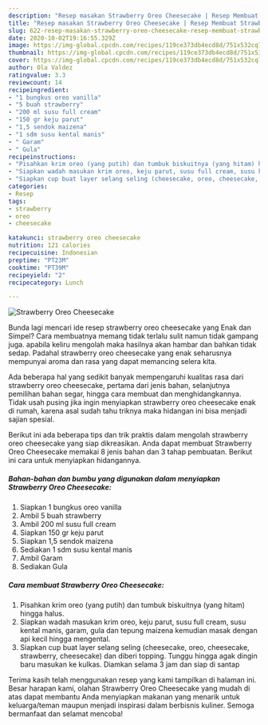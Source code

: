 ```yaml
---
description: "Resep masakan Strawberry Oreo Cheesecake | Resep Membuat Strawberry Oreo Cheesecake Yang Sedap"
title: "Resep masakan Strawberry Oreo Cheesecake | Resep Membuat Strawberry Oreo Cheesecake Yang Sedap"
slug: 622-resep-masakan-strawberry-oreo-cheesecake-resep-membuat-strawberry-oreo-cheesecake-yang-sedap
date: 2020-10-02T19:16:55.329Z
image: https://img-global.cpcdn.com/recipes/119ce373db4ecd8d/751x532cq70/strawberry-oreo-cheesecake-foto-resep-utama.jpg
thumbnail: https://img-global.cpcdn.com/recipes/119ce373db4ecd8d/751x532cq70/strawberry-oreo-cheesecake-foto-resep-utama.jpg
cover: https://img-global.cpcdn.com/recipes/119ce373db4ecd8d/751x532cq70/strawberry-oreo-cheesecake-foto-resep-utama.jpg
author: Ola Valdez
ratingvalue: 3.3
reviewcount: 14
recipeingredient:
- "1 bungkus oreo vanilla"
- "5 buah strawberry"
- "200 ml susu full cream"
- "150 gr keju parut"
- "1,5 sendok maizena"
- "1 sdm susu kental manis"
- " Garam"
- " Gula"
recipeinstructions:
- "Pisahkan krim oreo (yang putih) dan tumbuk biskuitnya (yang hitam) hingga halus."
- "Siapkan wadah masukan krim oreo, keju parut, susu full cream, susu kental manis, garam, gula dan tepung maizena kemudian masak dengan api kecil hingga mengental."
- "Siapkan cup buat layer selang seling (cheesecake, oreo, cheesecake, strawberry, cheesecake) dan diberi topping. Tunggu hingga agak dingin baru masukan ke kulkas. Diamkan selama 3 jam dan siap di santap"
categories:
- Resep
tags:
- strawberry
- oreo
- cheesecake

katakunci: strawberry oreo cheesecake 
nutrition: 121 calories
recipecuisine: Indonesian
preptime: "PT23M"
cooktime: "PT39M"
recipeyield: "2"
recipecategory: Lunch

---
```



![Strawberry Oreo Cheesecake](https://img-global.cpcdn.com/recipes/119ce373db4ecd8d/751x532cq70/strawberry-oreo-cheesecake-foto-resep-utama.jpg)

Bunda lagi mencari ide resep strawberry oreo cheesecake yang Enak dan Simpel? Cara membuatnya memang tidak terlalu sulit namun tidak gampang juga. apabila keliru mengolah maka hasilnya akan hambar dan bahkan tidak sedap. Padahal strawberry oreo cheesecake yang enak seharusnya mempunyai aroma dan rasa yang dapat memancing selera kita.

Ada beberapa hal yang sedikit banyak mempengaruhi kualitas rasa dari strawberry oreo cheesecake, pertama dari jenis bahan, selanjutnya pemilihan bahan segar, hingga cara membuat dan menghidangkannya. Tidak usah pusing jika ingin menyiapkan strawberry oreo cheesecake enak di rumah, karena asal sudah tahu triknya maka hidangan ini bisa menjadi sajian spesial.




Berikut ini ada beberapa tips dan trik praktis dalam mengolah strawberry oreo cheesecake yang siap dikreasikan. Anda dapat membuat Strawberry Oreo Cheesecake memakai 8 jenis bahan dan 3 tahap pembuatan. Berikut ini cara untuk menyiapkan hidangannya.

<!--inarticleads1-->

##### Bahan-bahan dan bumbu yang digunakan dalam menyiapkan Strawberry Oreo Cheesecake:

1. Siapkan 1 bungkus oreo vanilla
1. Ambil 5 buah strawberry
1. Ambil 200 ml susu full cream
1. Siapkan 150 gr keju parut
1. Siapkan 1,5 sendok maizena
1. Sediakan 1 sdm susu kental manis
1. Ambil  Garam
1. Sediakan  Gula




<!--inarticleads2-->

##### Cara membuat Strawberry Oreo Cheesecake:

1. Pisahkan krim oreo (yang putih) dan tumbuk biskuitnya (yang hitam) hingga halus.
1. Siapkan wadah masukan krim oreo, keju parut, susu full cream, susu kental manis, garam, gula dan tepung maizena kemudian masak dengan api kecil hingga mengental.
1. Siapkan cup buat layer selang seling (cheesecake, oreo, cheesecake, strawberry, cheesecake) dan diberi topping. Tunggu hingga agak dingin baru masukan ke kulkas. Diamkan selama 3 jam dan siap di santap




Terima kasih telah menggunakan resep yang kami tampilkan di halaman ini. Besar harapan kami, olahan Strawberry Oreo Cheesecake yang mudah di atas dapat membantu Anda menyiapkan makanan yang menarik untuk keluarga/teman maupun menjadi inspirasi dalam berbisnis kuliner. Semoga bermanfaat dan selamat mencoba!

